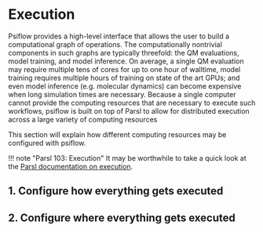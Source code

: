# Execution

Psiflow provides a high-level interface that allows the user to build a
computational graph of operations.
The computationally nontrivial components in such graphs are typically
threefold: the QM evaluations, model training, and model inference.
On average, a single QM evaluation may require multiple tens of cores for
up to one hour of walltime, model training requires multiple hours of training on state of the art
GPUs; and even model inference (e.g. molecular dynamics) can become
expensive when long simulation times are necessary.
Because a single computer cannot provide the computing resources that are necessary to execute
such workflows, psiflow is built on top of Parsl to allow for distributed execution
across a large variety of computing resources

This section will explain how different computing resources may be configured
with psiflow.

!!! note "Parsl 103: Execution"
    It may be worthwhile to take a quick look at the
    [Parsl documentation on execution](https://parsl.readthedocs.io/en/stable/userguide/execution.html).


## 1. Configure __how__ everything gets executed
## 2. Configure __where__ everything gets executed
